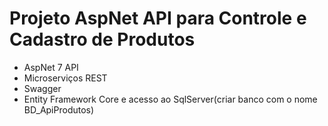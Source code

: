 # Projeto AspNet API para Controle e Cadastro de Produtos
* AspNet 7 API
* Microserviços REST
* Swagger
* Entity Framework Core e acesso ao SqlServer(criar banco com o nome BD_ApiProdutos)
